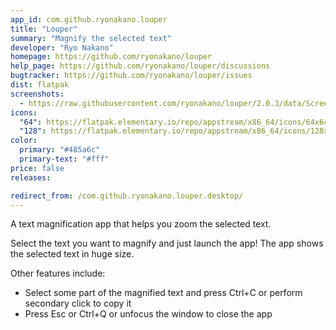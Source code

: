```yaml
---
app_id: com.github.ryonakano.louper
title: "Louper"
summary: "Magnify the selected text"
developer: "Ryo Nakano"
homepage: https://github.com/ryonakano/louper
help_page: https://github.com/ryonakano/louper/discussions
bugtracker: https://github.com/ryonakano/louper/issues
dist: flatpak
screenshots:
  - https://raw.githubusercontent.com/ryonakano/louper/2.0.3/data/Screenshot.png
icons:
  "64": https://flatpak.elementary.io/repo/appstream/x86_64/icons/64x64/com.github.ryonakano.louper.png
  "128": https://flatpak.elementary.io/repo/appstream/x86_64/icons/128x128/com.github.ryonakano.louper.png
color:
  primary: "#485a6c"
  primary-text: "#fff"
price: false
releases:

redirect_from: /com.github.ryonakano.louper.desktop/
---
```


<p>A text magnification app that helps you zoom the selected text.</p>
<p>Select the text you want to magnify and just launch the app! The app shows the selected text in huge size.</p>
<p>Other features include:</p>
<ul>
<li>Select some part of the magnified text and press Ctrl+C or perform secondary click to copy it</li>
<li>Press Esc or Ctrl+Q or unfocus the window to close the app</li>
</ul>